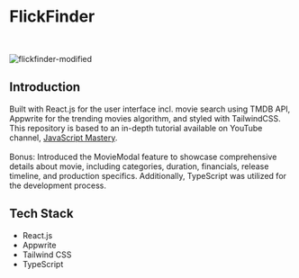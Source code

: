 # FlickFinder
</br>

![flickfinder-modified](https://github.com/user-attachments/assets/4e1b48ad-7b25-4bcb-8096-6b04049381ba)

## Introduction
Built with React.js for the user interface incl. movie search using TMDB API, Appwrite for the trending movies algorithm, and styled with TailwindCSS.
This repository is based to an in-depth tutorial available on YouTube channel, [JavaScript Mastery](https://www.youtube.com/@javascriptmastery/videos).
</br>
</br>
Bonus:
Introduced the MovieModal feature to showcase comprehensive details about movie, including categories, duration, financials, release timeline, and production specifics. Additionally, TypeScript was utilized for the development process.

## Tech Stack
* React.js
* Appwrite
* Tailwind CSS
* TypeScript
